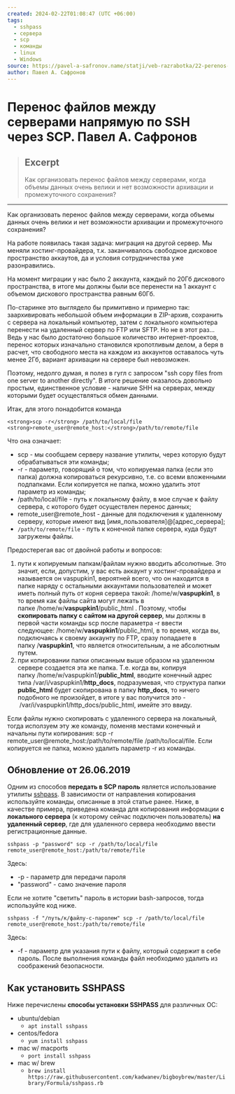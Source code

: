 ```yaml
---
created: 2024-02-22T01:08:47 (UTC +06:00)
tags:
  - sshpass
  - сервера
  - scp
  - команды
  - linux
  - Windows
source: https://pavel-a-safronov.name/statji/veb-razrabotka/22-perenos-fajlov-mezhdu-serverami-napryamuyu-po-ssh-cherez-scp
author: Павел А. Сафронов
---
```


# Перенос файлов между серверами напрямую по SSH через SCP. Павел А. Сафронов

> ## Excerpt
> <p>Как организовать перенос файлов между серверами, когда объемы данных очень велики и нет возможности архивации и промежуточного сохранения?</p>

---
Как организовать перенос файлов между серверами, когда объемы данных очень велики и нет возможности архивации и промежуточного сохранения?

На работе появилась такая задача: миграция на другой сервер. Мы меняли хостинг-провайдера, т.к. заканчивалось свободное дисковое пространство аккаутов, да и условия сотрудничества уже разонравились.

На момент миграции у нас было 2 аккаунта, каждый по 20Гб дискового пространства, в итоге мы должны были все перенести на 1 аккаунт с объемом дискового пространства равным 60Гб.

По-старинке это выглядело бы примитивно и примерно так: заархивировать небольшой объем информации в ZIP-архив, сохранить с сервера на локальный компьютер, затем с локального компьютера перенести на удаленный сервер по FTP или SFTP. Но не в этот раз... Ведь у нас было достаточно большое количество интернет-проектов, перенос которых изначально становился кропотливым делом, а беря в расчет, что свободного места на каждом из аккаунтов оставалось чуть менее 2Гб, вариант архивации на сервере был невозможен.

Поэтому, недолго думая, я полез в гугл с запросом "ssh copy files from one server to another directly". В итоге решение оказалось довольно простым, единственное условие - наличие SHH на серверах, между которыми будет осуществляться обмен данными.

Итак, для этого понадобится команда 

```
<strong>scp -r</strong> /path/to/local/file <strong>remote_user@remote_host:</strong>/path/to/remote/file
```

Что она означает:

-   scp - мы сообщаем серверу название утилиты, через которую будут обрабатываться эти команды;
-   \-r - параметр, говорящий о том, что копируемая папка (если это папка) должна копироваться рекурсивно, т.е. со всеми вложенными подпапками. Если копируется не папка, можно удалить этот параметр из команды;
-   /path/to/local/file - путь к локальному файлу, в мое случае к файлу сервера, с которого будет осуществлен перенос данных;
-   remote\_user@remote\_host - данные для подключения к удаленному серверу, которые имеют вид \[имя\_пользователя\]@\[адрес\_сервера\];
-   `/path/to/remote/file` - путь к конечной папке сервера, куда будут загружены файлы.

Предостерегая вас от двойной работы и вопросов:

1.  пути к копируемым папкам/файлам нужно вводить абсолютные. Это значит, если, допустим, у вас есть аккаунт у хостинг-провайдера и называется он vaspupkin1, вероятней всего, что он находится в папке наряду с остальными аккаунтами пользователей и может иметь полный путь от корня сервера такой: /home/w/**vaspupkin1**, в то время как файлы сайта могут лежать в папке /home/w/**vaspupkin1**/public\_html . Поэтому, чтобы **скопировать папку с сайтом на другой сервер**, мы должны в первой части команды scp после параметра \-r ввести следующее: /home/w/**vaspupkin1**/public\_html, в то время, когда вы, подключаясь к своему аккаунту по FTP, сразу попадаете в папку /**vaspupkin1**, что является относительным, а не абсолютным путем.
2.  при копировании папки описанным выше образом на удаленном сервере создается эта же папка. Т.е. когда вы, копируя папку /home/w/vaspupkin1/**public\_html**, вводите конечный адрес типа /var/i/vaspupkin1/**http\_docs**, подразумевая, что структура папки **public\_html** будет скопирована в папку **http\_docs**, то ничего подобного не произойдет, в итоге у вас получится это - /var/i/vaspupkin1/http\_docs/public\_html, имейте это ввиду.

Если файлы нужно скопировать с удаленного сервера на локальный, тогда исползуем эту же команду, поменяв местами конечный и начальны пути копирования: scp -r remote\_user@remote\_host:/path/to/remote/file /path/to/local/file. Если копируется не папка, можно удалить параметр \-r из команды.

## Обновление от 26.06.2019

Одним из способов **передать в SCP пароль** является использование утилиты [sshpass](http://sshpass.sourceforge.net/). В зависимости от направления копирования используйте команды, описанные в этой статье ранее. Ниже, в качестве примера, приведена команда для копирования информации **с локального сервера** (к которому сейчас подключен пользователь) **на удаленный сервер**, где для удаленного сервера необходимо ввести регистрационные данные.

```
sshpass -p "password" scp -r /path/to/local/file remote_user@remote_host:/path/to/remote/file
```

Здесь:

-   \-p - параметр для передачи пароля
-   "password" - само значение пароля

Если не хотите "светить" пароль в истории bash-запросов, тогда используйте код ниже.

```
sshpass -f "/путь/к/файлу-с-паролем" scp -r /path/to/local/file remote_user@remote_host:/path/to/remote/file
```

Здесь:

-   \-f - параметр для указания пути к файлу, который содержит в себе пароль. После выполнения команды файл необходимо удалить из соображений безопасности.

## Как установить SSHPASS

Ниже перечислены **способы установки SSHPASS** для различных ОС:

-   ubuntu/debian
    -   `apt install sshpass`
-   centos/fedora
    -   `yum install sshpass`
-   mac w/ macports
    -   `port install sshpass`
-   mac w/ brew
    -   `brew install https://raw.githubusercontent.com/kadwanev/bigboybrew/master/Library/Formula/sshpass.rb`
